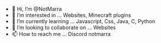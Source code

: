 - 👋 Hi, I’m @NotMarra
- 👀 I’m interested in ...  Websites, Minecraft plugins 
- 🌱 I’m currently learning ... Javascript, Css, Java, C, Python
- 💞️ I’m looking to collaborate on ... Websites
- 📫 How to reach me ... Discord notmarra
